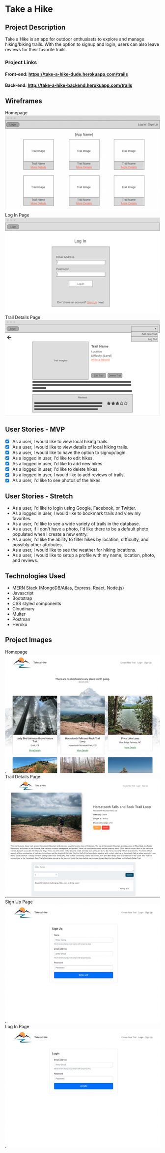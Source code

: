 # Take a Hike 
## Project Description
Take a Hike is an app for outdoor enthusiasts to explore and manage hiking/biking trails. With the option to signup and login, users can also leave reviews for their favorite trails. 

### Project Links
#### Front-end: https://take-a-hike-dude.herokuapp.com/trails
#### Back-end: http://take-a-hike-backend.herokuapp.com/trails 

## Wireframes 
Homepage
![home](./public/wireframes/1_home.png)
Log In Page
![login](./public/wireframes/2_login.png)
Trail Details Page
![details](./public/wireframes/3_details.png)

## User Stories - MVP
- [x] As a user, I would like to view local hiking trails.
- [x] As a user, I would like to view details of local hiking trails.
- [x] As a user, I would like to have the option to signup/login.
- [x] As a logged in user, I'd like to edit hikes.
- [x] As a logged in user, I'd like to add new hikes.
- [x] As a logged in user, I'd like to delete hikes.
- [x] As a logged in user, I would like to add reviews of trails.
- [x] As a user, I'd like to see photos of the hikes.

## User Stories - Stretch 
- As a user, I'd like to login using Google, Facebook, or Twitter.
- As a logged in user, I would like to bookmark trails and view my favorites.
- As a user, I'd like to see a wide variety of trails in the database. 
- As a user, if I don't have a photo, I'd like there to be a default photo populated when I create a new entry.
- As a user, I'd like the ability to filter hikes by location, difficulty, and possibly other attributes.
- As a user, I would like to see the weather for hiking locations. 
- As a user, I would like to setup a profile with my name, location, photo, and reviews.

## Technologies Used 
- MERN Stack (MongoDB/Atlas, Express, React, Node.js)
- Javascript 
- Bootstrap
- CSS styled components
- Cloudinary
- Multer
- Postman
- Heroku

## Project Images
Homepage
![home](./public/project-images/1_home.png)
Trail Details Page
![details](./public/project-images/2_detailspage.png)
Sign Up Page
![login](./public/project-images/3_signup.png)
Log In Page
![login](./public/project-images/4_login.png)
